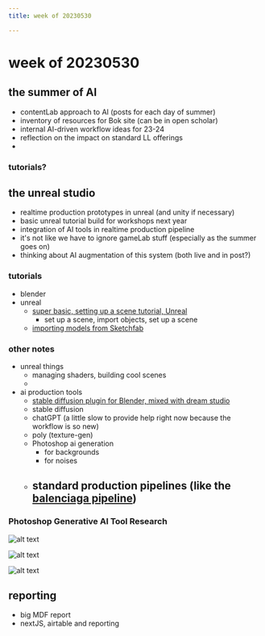 ```yaml
---
title: week of 20230530

---
```


# week of 20230530

## the summer of AI
- contentLab approach to AI (posts for each day of summer)
- inventory of resources for Bok site (can be in open scholar)
- internal AI-driven workflow ideas for 23-24
- reflection on the impact on standard LL offerings
- 

### tutorials?




## the unreal studio
- realtime production prototypes in unreal (and unity if necessary)
- basic unreal tutorial build for workshops next year
- integration of AI tools in realtime production pipeline
- it's not like we have to ignore gameLab stuff (especially as the summer goes on)
- thinking about AI augmentation of this system (both live and in post?)

### tutorials

- blender
- unreal
    - [super basic, setting up a scene tutorial, Unreal](https://www.youtube.com/watch?v=ptCN4cysDig)
        - set up a scene, import objects, set up a scene
    - [importing models from Sketchfab](https://www.youtube.com/watch?v=axF0m6lOjG8)

### other notes

- unreal things
    - managing shaders, building cool scenes
    - 
- ai production tools
    - [stable diffusion plugin for Blender, mixed with dream studio](https://hackmd.io/@ll-summer-23/BJwc8_AHh)
    - stable diffusion
    - chatGPT (a little slow to provide help right now because the workflow is so new)
    - poly (texture-gen)
    - Photoshop ai generation
        - for backgrounds
        - for noises
    - standard production pipelines (like the [balenciaga pipeline](https://www.youtube.com/watch?v=QuY7ztfBdKE))
        - 


### Photoshop Generative AI Tool Research

![alt text](https://files.slack.com/files-pri/T0HTW3H0V-F059ZN9BY77/img_2573.jpg?pub_secret=f61de0be95)


![alt text](https://files.slack.com/files-pri/T0HTW3H0V-F05ASBVJRC0/zk-ai-test-2.jpg?pub_secret=7f3bbcc2cd)

![alt text](https://files.slack.com/files-pri/T0HTW3H0V-F05A2HJV5QE/the-wall-003-sm.jpg?pub_secret=e8c3284e87)



## reporting

- big MDF report
- nextJS, airtable and reporting

